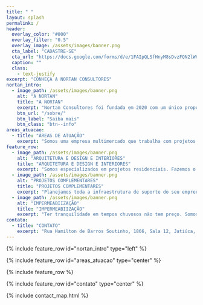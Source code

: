 ```yaml
---
title: " "
layout: splash
permalink: /
header:
  overlay_color: "#000"
  overlay_filter: "0.5"
  overlay_image: /assets/images/banner.png
  cta_label: "CADASTRE-SE"
  cta_url: "https://docs.google.com/forms/d/e/1FAIpQLSfHnyM8sDvzFQN2lWHaN_jiyhdfR44aeFlbb0WwxzeydtD-0w/viewform"
  caption: ""
  class:
    - text-justify
excerpt: "CONHEÇA A NORTAN CONSULTORES"
nortan_intro:
  - image_path: /assets/images/banner.png
    alt: "A NORTAN"
    title: "A NORTAN"
    excerpt: "Nortan Consultores foi fundada em 2020 com um único propósito: Transformar conhecimento e informação em resultados financeiros em benefício de nossos consultores e parceiros.<br><br>A Nortan proporciona um ambiente colaborativo de consultores de alta performance voltados para a prestação de serviços relacionados à produção, gestão e solução de espaços para construção civil e meio ambiente.<br><br>Aqui você terá acesso a maior rede colaborativa de consultores de engenharia e arquitetura. Uma rede de conexões que proporciona multiplos canais de venda no mercado, segurança, visibilidade e valorização profissional.<br><br>Trabalhe com a Nortan de qualquer lugar do Brasil e descubra o seu valor."
    btn_url: "/sobre/"
    btn_label: "Saiba mais"
    btn_class: "btn--info"
areas_atuacao:
  - title: "ÁREAS DE ATUAÇÃO"
    excerpt: "Somos uma empresa multimercado que trabalha com projetos arquitetônicos, design de interiores, acompanhamento de obras, impermeabilização de obras, projeto hidrossanitário, elétrico, licenciamento ambiental de empreendimentos e recursos hídricos.<br>Abaixo segue nossa linha da Construção Civil"
feature_row:
  - image_path: /assets/images/banner.png
    alt: "ARQUITETURA E DESIGN E INTERIORES"
    title: "ARQUITETURA E DESIGN E INTERIORES"
    excerpt: "Somos especializados em projetos residenciais. Fazemos o atendimento personalizado para concepção do projeto junto ao cliente, cuidando do exterior e do interior da sua residência até que seu lar esteja pronto para morar."
  - image_path: /assets/images/banner.png
    alt: "PROJETOS COMPLEMENTARES"
    title: "PROJETOS COMPLEMENTARES"
    excerpt: "Planejamos toda a infraestrutura de suporte do seu empreendimento. projetos estruturais econômicos, projetos hidrossanitário e elétrico sustentáveis, buscando a reutilização da água e aproveitamento de energia de fontes renováveis."
  - image_path: /assets/images/banner.png
    alt: "IMPERMEABIIZAÇÃO"
    title: "IMPERMEABIIZAÇÃO"
    excerpt: "Ter tranquilidade em tempos chuvosos não tem preço. Somos especializados em identificação de pontos de infiltração, levando soluções eficientes para sua obra. Executamos pensando na segurança à longo prazo, por isso damos 5 anos de garantia"
contato:
  - title: "CONTATO"
    excerpt: "Rua Hamilton de Barros Soutinho, 1866, Sala 12, Jatiúca, Maceió, Alagoas<br><br>contato@nortanprojetos.com<br><br>(82) 99916-4578"
---
```


{% include feature_row id="nortan_intro" type="left" %}

{% include feature_row id="areas_atuacao" type="center" %}

{% include feature_row %}

{% include feature_row id="contato" type="center" %}

{% include contact_map.html %}
